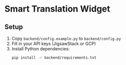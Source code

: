 # Smart Translation Widget

## Setup

1. Copy `backend/config.example.py` to `backend/config.py`
2. Fill in your API keys (JigsawStack or GCP)
3. Install Python dependencies:
   ```bash
   pip install -r backend/requirements.txt
